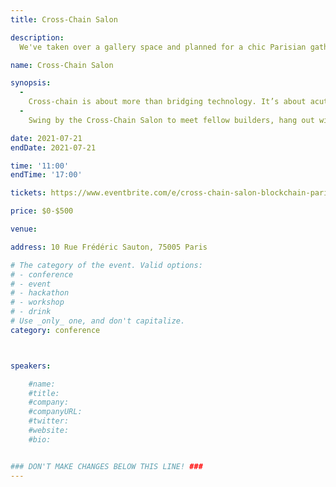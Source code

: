 ```yaml
---
title: Cross-Chain Salon

description: 
  We've taken over a gallery space and planned for a chic Parisian gathering for the melding of cross-chain minds. As we all work together to build the future of Web3, this is a space designed for all blockchain builders to hang out in Paris.

name: Cross-Chain Salon

synopsis:
  -
    Cross-chain is about more than bridging technology. It’s about acutely connecting the unique cultures of the ecosystems creating real change. The League of Bridges is a coalition that exists to drive home one point and one point only; all ecosystems need to work together — because in the world of web3 there are no winners or losers, just the infinite game.
  -
    Swing by the Cross-Chain Salon to meet fellow builders, hang out with friends, or find a space to chill (with coffee + high speed internet). There is an area for workshops and talks, and plenty of spaces to relax. We'll be open daily from 11am - 5pm.

date: 2021-07-21
endDate: 2021-07-21

time: '11:00'
endTime: '17:00'

tickets: https://www.eventbrite.com/e/cross-chain-salon-blockchain-paris-tickets-162627867329

price: $0-$500

venue:

address: 10 Rue Frédéric Sauton, 75005 Paris

# The category of the event. Valid options:
# - conference
# - event
# - hackathon
# - workshop
# - drink
# Use _only_ one, and don't capitalize.
category: conference



speakers:

    #name:
    #title: 
    #company: 
    #companyURL: 
    #twitter: 
    #website:
    #bio: 


### DON'T MAKE CHANGES BELOW THIS LINE! ###
---
```

<!-- ### DON'T MAKE CHANGES BELOW THIS LINE! ### -->

<Event-Content/>
